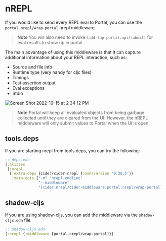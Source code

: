 # nREPL

If you would like to send every REPL eval to Portal, you can use the
`portal.nrepl/wrap-portal` nrepl middleware.

> **Note** You will also need to invoke `(add-tap portal.api/submit)` for eval
> results to show up in portal.

The main advantage of using this middleware is that it can capture additional
information about your REPL interaction, such as:

- Source and file info
- Runtime type (very handy for cljc files)
- Timings
- Test assertion output
- Eval exceptions
- Stdio

![Screen Shot 2022-10-15 at 2 34 12 PM](https://user-images.githubusercontent.com/1986211/196008409-4804c548-6203-4c53-93ab-625c0104d1c8.png)

> **Note** Portal will keep all evaluated objects from being garbage collected
> until they are cleared from the UI. However, the nREPL middleware will only
> submit values to Portal when the UI is open.

## tools.deps

If you are starting nrepl from tools.deps, you can try the following:

```clojure
;; deps.edn
{:aliases
 {:nrepl
  {:extra-deps {cider/cider-nrepl {:mvn/version "0.28.5"}}
   :main-opts ["-m" "nrepl.cmdline"
               "--middleware"
               "[cider.nrepl/cider-middleware,portal.nrepl/wrap-portal]"]}}}
```

## shadow-cljs

If you are using shadow-cljs, you can add the middleware via the
`shadow-cljs.edn` file:

```clojure
;; shadow-cljs.edn
{:nrepl {:middleware [portal.nrepl/wrap-portal]}}
```
